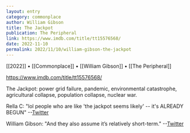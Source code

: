 ```yaml
---
layout: entry
category: commonplace
author: William Gibson
title: The Jackpot
publication: The Peripheral
link: https://www.imdb.com/title/tt15576568/
date: 2022-11-10
permalink: 2022/11/10/william-gibson-the-jackpot
---
```


[[2022]] • [[Commonplace]] • [[William Gibson]] • [[The Peripheral]]

https://www.imdb.com/title/tt15576568/

The Jackpot: power grid failure, pandemic, environmental catastrophe, agricultural collapse, population collapse, nuclear war.

Rella C: "lol people who are like 'the jackpot seems likely' -- it's ALREADY BEGUN" --[Twitter](https://twitter.com/rellac/status/1590956950417985536)

William Gibson: "And they also assume it’s relatively short-term." --[Twitter](https://twitter.com/GreatDismal/status/1590972338434355201)
